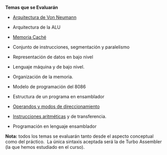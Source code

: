 **Temas que se Evaluarán**

- [Arquitectura de Von Neumann](https://landivarmoodle.url.edu.gt/mod/resource/view.php?id=601213 "Arquitectura de Von Neumann")

- Arquitectura de la ALU

- [Memoria Caché](https://landivarmoodle.url.edu.gt/mod/resource/view.php?id=601222 "Memoria Caché")

- Conjunto de instrucciones, segmentación y paralelismo

- Representación de datos en bajo nivel

- Lenguaje máquina y de bajo nivel.

- Organización de la memoria.

- Modelo de programación del 8086

- Estructura de un programa en ensamblador

- [Operandos y modos de direccionamiento](https://landivarmoodle.url.edu.gt/mod/resource/view.php?id=601238 "Operandos y Modos de Direccionamiento")

- [Instrucciones aritméticas](https://landivarmoodle.url.edu.gt/mod/resource/view.php?id=601239 "Instrucciones Aritméticas") y de transferencia.

- Programación en lenguaje ensamblador

  

**Nota:** todos los temas se evaluarán tanto desde el aspecto conceptual como del práctico.  La única sintaxis aceptada será la de Turbo Assembler (la que hemos estudiado en el curso).